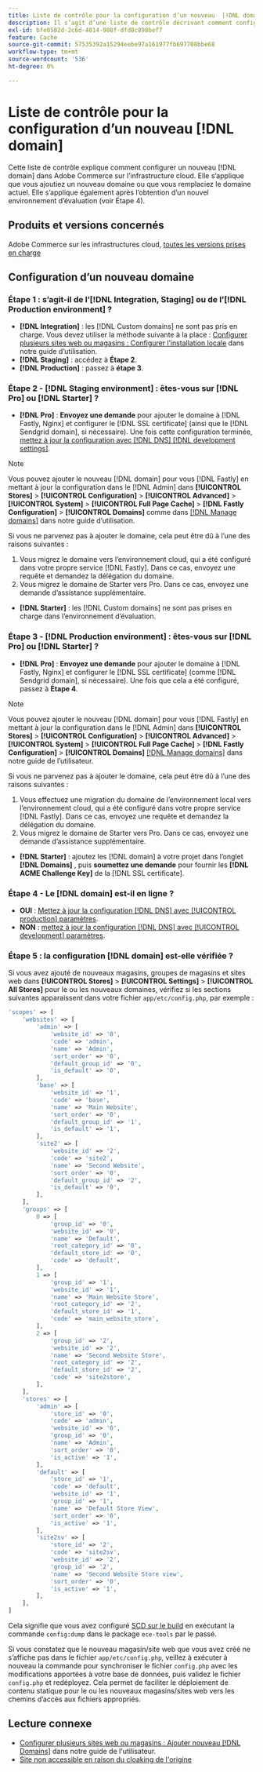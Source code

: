 ```yaml
---
title: Liste de contrôle pour la configuration d’un nouveau  [!DNL domain]
description: Il s’agit d’une liste de contrôle décrivant comment configurer un nouveau  [!DNL domain]  dans Adobe Commerce sur l’infrastructure cloud.
exl-id: bfe0582d-2c6d-4814-908f-dfd8c898bef7
feature: Cache
source-git-commit: 57535392a15294eebe97a161977fb697708bbe68
workflow-type: tm+mt
source-wordcount: '536'
ht-degree: 0%

---
```


# Liste de contrôle pour la configuration d’un nouveau [!DNL domain]

Cette liste de contrôle explique comment configurer un nouveau [!DNL domain] dans Adobe Commerce sur l’infrastructure cloud. Elle s’applique que vous ajoutiez un nouveau domaine ou que vous remplaciez le domaine actuel. Elle s’applique également après l’obtention d’un nouvel environnement d’évaluation (voir Étape 4).

## Produits et versions concernés

Adobe Commerce sur les infrastructures cloud, [toutes les versions prises en charge](https://www.adobe.com/content/dam/cc/en/legal/terms/enterprise/pdfs/Adobe-Commerce-Software-Lifecycle-Policy.pdf)

## Configuration d’un nouveau domaine

### Étape 1 : s’agit-il de l’[!DNL Integration, Staging] ou de l’[!DNL Production environment] ?

* **[!DNL Integration]** : les [!DNL Custom domains] ne sont pas pris en charge. Vous devez utiliser la méthode suivante à la place : [Configurer plusieurs sites web ou magasins : Configurer l’installation locale](https://experienceleague.adobe.com/docs/commerce-cloud-service/user-guide/configure-store/multiple-sites.html#add-new-domains) dans notre guide d’utilisation.
* **[!DNL Staging]** : accédez à **Étape 2**.
* **[!DNL Production]** : passez à **étape 3**.

### Étape 2 - [!DNL Staging environment] : êtes-vous sur [!DNL Pro] ou [!DNL Starter] ?

* **[!DNL Pro]** : **Envoyez une demande** pour ajouter le domaine à [!DNL Fastly, Nginx] et configurer le [!DNL SSL certificate] (ainsi que le [!DNL Sendgrid domain], si nécessaire). Une fois cette configuration terminée, [mettez à jour la configuration avec [!DNL DNS]  [!DNL development settings]](https://experienceleague.adobe.com/docs/commerce-cloud-service/user-guide/cdn/setup-fastly/fastly-configuration.html#update-dns-configuration-with-development-settings).

>[!NOTE]
>
>Vous pouvez ajouter le nouveau [!DNL domain] pour vous [!DNL Fastly] en mettant à jour la configuration dans le [!DNL Admin] dans **[!UICONTROL Stores]** > **[!UICONTROL Configuration]** > **[!UICONTROL Advanced]** > **[!UICONTROL System]** > **[!UICONTROL Full Page Cache]** > **[!DNL Fastly Configuration]** > **[!UICONTROL Domains]** comme dans [[!DNL Manage domains]](https://experienceleague.adobe.com/docs/commerce-cloud-service/user-guide/cdn/setup-fastly/fastly-custom-cache-configuration.html#manage-domains) dans notre guide d’utilisation.
>
>Si vous ne parvenez pas à ajouter le domaine, cela peut être dû à l’une des raisons suivantes :
>
>1. Vous migrez le domaine vers l’environnement cloud, qui a été configuré dans votre propre service [!DNL Fastly]. Dans ce cas, envoyez une requête et demandez la délégation du domaine.
>1. Vous migrez le domaine de Starter vers Pro. Dans ce cas, envoyez une demande d’assistance supplémentaire.

* **[!DNL Starter]** : les [!DNL Custom domains] ne sont pas prises en charge dans l’environnement d’évaluation.

### Étape 3 - [!DNL Production environment] : êtes-vous sur [!DNL Pro] ou [!DNL Starter] ?

* **[!DNL Pro]** : **Envoyez une demande** pour ajouter le domaine à [!DNL Fastly, Nginx] et configurer le [!DNL SSL certificate] (comme [!DNL Sendgrid domain], si nécessaire). Une fois que cela a été configuré, passez à **Étape 4**.

>[!NOTE]
>
>Vous pouvez ajouter le nouveau [!DNL domain] pour vous [!DNL Fastly] en mettant à jour la configuration dans le [!DNL Admin] dans **[!UICONTROL Stores]** > **[!UICONTROL Configuration]** > **[!UICONTROL Advanced]** > **[!UICONTROL System]** > **[!UICONTROL Full Page Cache]** > **[!DNL Fastly Configuration]** > **[!UICONTROL Domains]** [[!DNL Manage domains]](https://experienceleague.adobe.com/docs/commerce-cloud-service/user-guide/cdn/setup-fastly/fastly-custom-cache-configuration.html#manage-domains) dans notre guide de l’utilisateur.
>
>
>Si vous ne parvenez pas à ajouter le domaine, cela peut être dû à l’une des raisons suivantes :
>
>1. Vous effectuez une migration du domaine de l’environnement local vers l’environnement cloud, qui a été configuré dans votre propre service [!DNL Fastly]. Dans ce cas, envoyez une requête et demandez la délégation du domaine.
>1. Vous migrez le domaine de Starter vers Pro. Dans ce cas, envoyez une demande d’assistance supplémentaire.

* **[!DNL Starter]** : ajoutez les [!DNL domain] à votre projet dans l’onglet **[!DNL Domains]** , puis **soumettez une demande** pour fournir les **[!DNL ACME Challenge Key]** de la [!DNL SSL certificate].

### Étape 4 - Le [!DNL domain] est-il en ligne ?

* **OUI** : [Mettez à jour la configuration [!DNL DNS] avec [!UICONTROL production] paramètres](https://experienceleague.adobe.com/docs/commerce-cloud-service/user-guide/launch/checklist.html#update-dns-configuration-with-production-settings).
* **NON** : [mettez à jour la configuration  [!DNL DNS]  avec [!UICONTROL development] paramètres](https://experienceleague.adobe.com/docs/commerce-cloud-service/user-guide/cdn/setup-fastly/fastly-configuration.html#update-dns-configuration-with-development-settings).

### Étape 5 : la configuration [!DNL domain] est-elle vérifiée ?

Si vous avez ajouté de nouveaux magasins, groupes de magasins et sites web dans **[!UICONTROL Stores]** > **[!UICONTROL Settings]** > **[!UICONTROL All Stores]** pour le ou les nouveaux domaines, vérifiez si les sections suivantes apparaissent dans votre fichier `app/etc/config.php`, par exemple :

```php
'scopes' => [
    'websites' => [
        'admin' => [
            'website_id' => '0',
            'code' => 'admin',
            'name' => 'Admin',
            'sort_order' => '0',
            'default_group_id' => '0',
            'is_default' => '0',
        ],
        'base' => [
            'website_id' => '1',
            'code' => 'base',
            'name' => 'Main Website',
            'sort_order' => '0',
            'default_group_id' => '1',
            'is_default' => '1',
        ],
        'site2' => [
            'website_id' => '2',
            'code' => 'site2',
            'name' => 'Second Website',
            'sort_order' => '0',
            'default_group_id' => '2',
            'is_default' => '0',
        ],
    ],
    'groups' => [
        0 => [
            'group_id' => '0',
            'website_id' => '0',
            'name' => 'Default',
            'root_category_id' => '0',
            'default_store_id' => '0',
            'code' => 'default',
        ],
        1 => [
            'group_id' => '1',
            'website_id' => '1',
            'name' => 'Main Website Store',
            'root_category_id' => '2',
            'default_store_id' => '1',
            'code' => 'main_website_store',
        ],
        2 => [
            'group_id' => '2',
            'website_id' => '2',
            'name' => 'Second Website Store',
            'root_category_id' => '2',
            'default_store_id' => '2',
            'code' => 'site2store',
        ],
    ],
    'stores' => [
        'admin' => [
            'store_id' => '0',
            'code' => 'admin',
            'website_id' => '0',
            'group_id' => '0',
            'name' => 'Admin',
            'sort_order' => '0',
            'is_active' => '1',
        ],
        'default' => [
            'store_id' => '1',
            'code' => 'default',
            'website_id' => '1',
            'group_id' => '1',
            'name' => 'Default Store View',
            'sort_order' => '0',
            'is_active' => '1',
        ],
        'site2sv' => [
            'store_id' => '2',
            'code' => 'site2sv',
            'website_id' => '2',
            'group_id' => '2',
            'name' => 'Second Website Store view',
            'sort_order' => '0',
            'is_active' => '1',
        ],
    ],
]
```

Cela signifie que vous avez configuré [SCD sur le build](https://experienceleague.adobe.com/en/docs/commerce-on-cloud/user-guide/develop/deploy/static-content#setting-the-scd-on-build) en exécutant la commande `config:dump` dans le package `ece-tools` par le passé.

Si vous constatez que le nouveau magasin/site web que vous avez créé ne s’affiche pas dans le fichier `app/etc/config.php`, veillez à exécuter à nouveau la commande pour synchroniser le fichier `config.php` avec les modifications apportées à votre base de données, puis validez le fichier `config.php` et redéployez. Cela permet de faciliter le déploiement de contenu statique pour le ou les nouveaux magasins/sites web vers les chemins d’accès aux fichiers appropriés.

## Lecture connexe

* [Configurer plusieurs sites web ou magasins : Ajouter nouveau [!DNL Domains]](https://experienceleague.adobe.com/docs/commerce-cloud-service/user-guide/configure-store/multiple-sites.html#add-new-domains) dans notre guide de l&#39;utilisateur.
* [Site non accessible en raison du cloaking de l&#39;origine](https://experienceleague.adobe.com/en/docs/commerce-knowledge-base/kb/troubleshooting/site-down-or-unresponsive/production-site-not-accessible-due-to-origin-cloaking)
